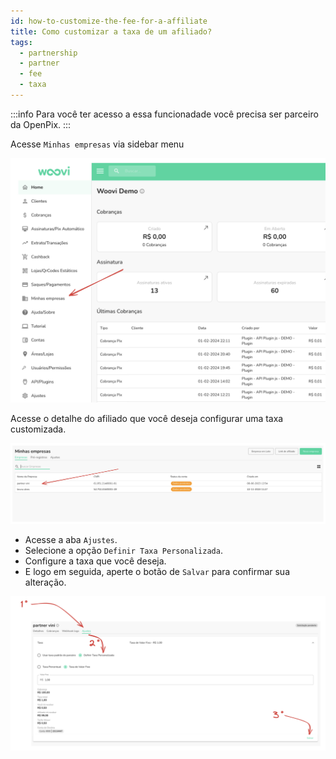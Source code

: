 ```yaml
---
id: how-to-customize-the-fee-for-a-affiliate
title: Como customizar a taxa de um afiliado?
tags:
  - partnership
  - partner
  - fee
  - taxa
---
```


:::info
Para você ter acesso a essa funcionadade você precisa ser parceiro da OpenPix.
:::

Acesse `Minhas empresas` via sidebar menu

![1](./__assets__/how-to-customize-the-fee-for-a-affiliate-1.png)

Acesse o detalhe do afiliado que você deseja configurar uma taxa customizada.

![2](./__assets__/how-to-customize-the-fee-for-a-affiliate-2.png)

- Acesse a aba `Ajustes`.
- Selecione a opção `Definir Taxa Personalizada`.
- Configure a taxa que você deseja.
- E logo em seguida, aperte o botão de `Salvar` para confirmar sua alteração.

![3](./__assets__/how-to-customize-the-fee-for-a-affiliate-3.png)
